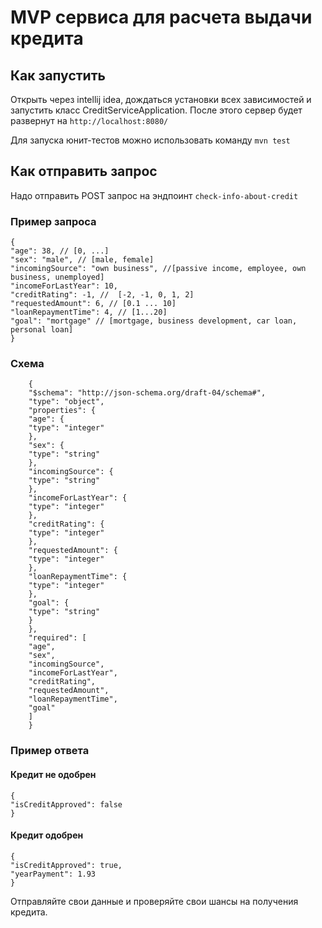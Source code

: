 # MVP cервиса для расчета выдачи кредита

## Как запустить
Открыть через intellij idea, дождаться установки всех зависимостей и запустить класс CreditServiceApplication.
После этого сервер будет развернут на `http://localhost:8080/`

Для запуска юнит-тестов можно использовать команду `mvn test`

## Как отправить запрос
Надо отправить POST запрос на эндпоинт `check-info-about-credit`

### Пример запроса
    {
    "age": 38, // [0, ...]
    "sex": "male", // [male, female]
    "incomingSource": "own business", //[passive income, employee, own business, unemployed]
    "incomeForLastYear": 10, 
    "creditRating": -1, //  [-2, -1, 0, 1, 2]
    "requestedAmount": 6, // [0.1 ... 10]
    "loanRepaymentTime": 4, // [1...20]
    "goal": "mortgage" // [mortgage, business development, car loan, personal loan]
    }

### Схема
        {
        "$schema": "http://json-schema.org/draft-04/schema#",
        "type": "object",
        "properties": {
        "age": {
        "type": "integer"
        },
        "sex": {
        "type": "string"
        },
        "incomingSource": {
        "type": "string"
        },
        "incomeForLastYear": {
        "type": "integer"
        },
        "creditRating": {
        "type": "integer"
        },
        "requestedAmount": {
        "type": "integer"
        },
        "loanRepaymentTime": {
        "type": "integer"
        },
        "goal": {
        "type": "string"
        }
        },
        "required": [
        "age",
        "sex",
        "incomingSource",
        "incomeForLastYear",
        "creditRating",
        "requestedAmount",
        "loanRepaymentTime",
        "goal"
        ]
        }

### Пример ответа
#### Кредит не одобрен
    {
    "isCreditApproved": false
    }
#### Кредит одобрен
    {
    "isCreditApproved": true,
    "yearPayment": 1.93
    }

Отправляйте свои данные и проверяйте свои шансы на получения кредита.
